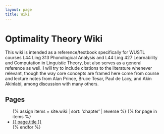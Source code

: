 ```yaml
---
layout: page
title: Wiki
---
```


# Optimality Theory Wiki

This wiki is intended as a reference/textbook specifically for WUSTL courses L44 Ling 313 Phonological Analysis and L44 Ling 427 Learnability and Computation in Linguistic Theory, but also serves as a general reference as well. I will try to include citations to the literature whenever relevant, though the way core concepts are framed here come from course and lecture notes from Alan Prince, Bruce Tesar, Paul de Lacy, and Akin Akinlabi, among discussion with many others. 

## Pages

<ul class="wiki-list">
{% assign items = site.wiki | sort: 'chapter' | reverse %}
{% for page in items %}
<li><a href="{{ page.url }}">{{ page.title }}</a></li>
{% endfor %}
</ul>